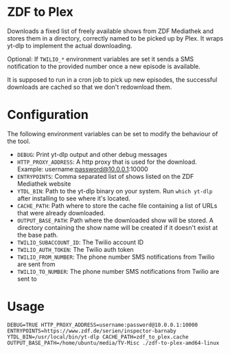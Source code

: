 # ZDF to Plex

Downloads a fixed list of freely available shows from ZDF Mediathek and stores them in a directory,
correctly named to be picked up by Plex. It wraps yt-dlp to implement the actual downloading.

Optional: If `TWILIO_*` environment variables are set it sends a SMS notification to the provided number once
a new episode is available.

It is supposed to run in a cron job to pick up new episodes, the successful downloads are cached so that we don't redownload them.

# Configuration

The following environment variables can be set to modify the behaviour of the tool.

- `DEBUG`: Print yt-dlp output and other debug messages
- `HTTP_PROXY_ADDRESS`: A http proxy that is used for the download. Example: username:password@10.0.0.1:10000
- `ENTRYPOINTS`: Comma separated list of shows listed on the ZDF Mediathek website
- `YTDL_BIN`: Path to the yt-dlp binary on your system. Run `which yt-dlp` after installing to see where it's located.
- `CACHE_PATH`: Path where to store the cache file containing a list of URLs that were already downloaded.
- `OUTPUT_BASE_PATH`: Path where the downloaded show will be stored. A directory containing the show name will be created if it doesn't exist at the base path. 
- `TWILIO_SUBACCOUNT_ID`: The Twilio account ID
- `TWILIO_AUTH_TOKEN`: The Twilio auth token
- `TWILIO_FROM_NUMBER`: The phone number SMS notifications from Twilio are sent from
- `TWILIO_TO_NUMBER`: The phone number SMS notifications from Twilio are sent to

# Usage

```
DEBUG=TRUE HTTP_PROXY_ADDRESS=username:password@10.0.0.1:10000 ENTRYPOINTS=https://www.zdf.de/serien/inspector-barnaby YTDL_BIN=/usr/local/bin/yt-dlp CACHE_PATH=zdf_to_plex.cache OUTPUT_BASE_PATH=/home/ubuntu/media/TV-Misc ./zdf-to-plex-amd64-linux
```